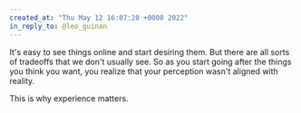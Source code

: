 ```yaml
---
created_at: "Thu May 12 16:07:20 +0000 2022"
in_reply_to: @leo_guinan
---
```


It's easy to see things online and start desiring them. But there are all sorts of tradeoffs that we don't usually see. So as you start going after the things you think you want, you realize that your perception wasn't aligned with reality.

This is why experience matters.